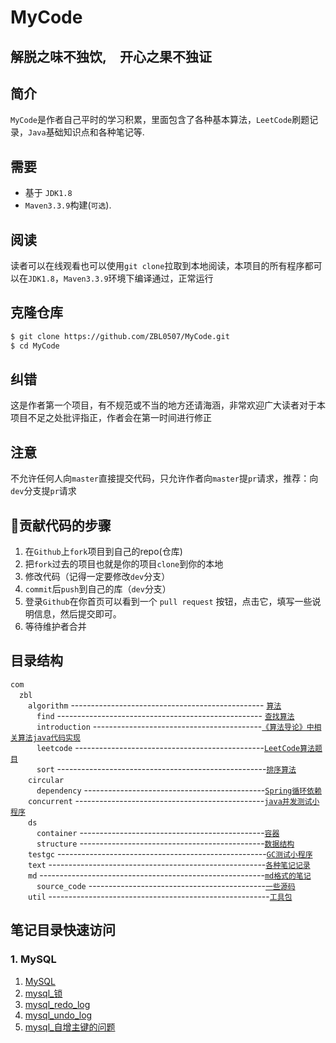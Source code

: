 # MyCode  
## 解脱之味不独饮,&emsp;开心之果不独证  
## 简介
`MyCode`是作者自己平时的学习积累，里面包含了各种基本算法，`LeetCode`刷题记录，`Java`基础知识点和各种笔记等.  
## 需要
* 基于 `JDK1.8`
* `Maven3.3.9`构建(`可选`). 
## 阅读    
读者可以在线观看也可以使用`git clone`拉取到本地阅读，本项目的所有程序都可以在`JDK1.8`，`Maven3.3.9`环境下编译通过，正常运行  
## 克隆仓库
```bash
$ git clone https://github.com/ZBL0507/MyCode.git
$ cd MyCode
```
## 纠错
这是作者第一个项目，有不规范或不当的地方还请海涵，非常欢迎广大读者对于本项目不足之处批评指正，作者会在第一时间进行修正   
## 注意
不允许任何人向`master`直接提交代码，只允许作者向`master`提`pr`请求，推荐：向`dev`分支提`pr`请求 

## 🧬贡献代码的步骤

1. 在`Github`上`fork`项目到自己的repo(仓库)
2. 把`fork`过去的项目也就是你的项目`clone`到你的本地
3. 修改代码（记得一定要修改`dev`分支）
4. `commit`后`push`到自己的库（`dev`分支）
5. 登录`Github`在你首页可以看到一个 `pull request` 按钮，点击它，填写一些说明信息，然后提交即可。
6. 等待维护者合并

## 目录结构   
`com`   
&emsp;`zbl`  
&emsp;&emsp;`algorithm` ------------------------------------------------ [`算法`](./src/main/java/com/zbl/algorithm/)   
&emsp;&emsp;&emsp;`find`  --------------------------------------------------- [`查找算法`](./src/main/java/com/zbl/algorithm/find/)    
&emsp;&emsp;&emsp;`introduction`  ------------------------------------------[`《算法导论》中相关算法java代码实现`](./src/main/java/com/zbl/algorithm/introduction/)     
&emsp;&emsp;&emsp;`leetcode`  -----------------------------------------------[`LeetCode算法题目`](./src/main/java/com/zbl/algorithm/leetcode/)       
&emsp;&emsp;&emsp;`sort`  ----------------------------------------------------[`排序算法`](./src/main/java/com/zbl/algorithm/sort/)     
&emsp;&emsp;`circular`     
&emsp;&emsp;&emsp;`dependency`  ---------------------------------------------[`Spring循环依赖`](./src/main/java/com/zbl/circular/dependency/)      
&emsp;&emsp;`concurrent`  -----------------------------------------------[`java并发测试小程序`](./src/main/java/com/zbl/concurrent/)      
&emsp;&emsp;`ds`   
&emsp;&emsp;&emsp;`container`  ----------------------------------------------[`容器`](./src/main/java/com/zbl/ds/container)     
&emsp;&emsp;&emsp;`structure`  ----------------------------------------------[`数据结构`](./src/main/java/com/zbl/ds/structure)     
&emsp;&emsp;`testgc`  ----------------------------------------------------[`GC测试小程序`](./src/main/java/com/zbl/testgc)     
&emsp;&emsp;`text`  ------------------------------------------------------[`各种笔记记录`](./src/main/java/com/zbl/text)      
&emsp;&emsp;`md`  --------------------------------------------------------[`md格式的笔记`](./src/main/java/com/zbl/md)      
&emsp;&emsp;&emsp;`source_code`  --------------------------------------------[`一些源码`](./src/main/java/com/zbl/text/source_code)      
&emsp;&emsp;`util`  -------------------------------------------------------[`工具包`](./src/main/java/com/zbl/util)     



## 笔记目录快速访问
### 1. MySQL 
  1. [MySQL](./src/main/java/com/zbl/md/MySQL.md)  
  2. [mysql_锁](./src/main/java/com/zbl/md/mysql_锁.md)  
  3. [mysql_redo_log](./src/main/java/com/zbl/md/mysql_redo_log.md)  
  4. [mysql_undo_log](./src/main/java/com/zbl/md/mysql_undo_log.md)  
  4. [mysql_自增主键的问题](./src/main/java/com/zbl/md/mysql_自增主键的问题.md)  




  



